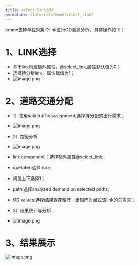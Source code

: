 ```yaml
---
title: select link分析
permalink: /tutorials/emme/select_link/
---
```




emme支持单独对某个link进行OD溯源分析，具体操作如下：
​
# 1、LINK选择

- 基于link构建额外属性，@select_link,属性默认值为0；
- 选择待分析link，属性赋值为1；
- ![image.png](./6.5.3-select_link分析.assert/1667443292317-b44c95f3-72aa-4d61-9a5a-8858cc63258e.png)

# 2、道路交通分配

- 1）使用sola traffic assignment,选择待分配的出行需求；
- ![image.png](./6.5.3-select_link分析.assert/1667443405263-2bdb3983-4a32-4271-abd4-0587a14c099f.png)

- 2）路径分析
- ![image.png](./6.5.3-select_link分析.assert/1667443450577-f4abf080-6f76-4b8d-b46b-d6d6a9f574e5.png)

- link component：选择额外属性@select_link;
- operater:选择max;
- 阈值上下选择1；
- path:选择analyzed demand on selected paths;
- OD values:选择结果保存矩阵，该矩阵为经过该link的总需求；
- 3）结果统计与分析
- ![image.png](./6.5.3-select_link分析.assert/1667443678635-c01f9e6c-e0ee-40f9-92ec-165381a32222.png)
# 3、结果展示
![image.png](./6.5.3-select_link分析.assert/1678968880578-cd9b13bd-4c24-4e51-aeae-24e6524d5a29.png)

